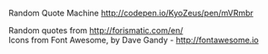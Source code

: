 Random Quote Machine
http://codepen.io/KyoZeus/pen/mVRmbr

Random quotes from http://forismatic.com/en/
<br>Icons from Font Awesome, by Dave Gandy - http://fontawesome.io
